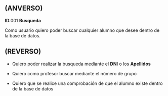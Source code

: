 ## (ANVERSO)

**ID**:001 **Busqueda**

Como usuario quiero poder buscar cualquier alumno que desee dentro de la base de datos.


## (REVERSO)

* Quiero poder realizar la busqueda mediante el **DNI** o los **Apellidos**

* Quiero como profesor buscar mediante el número de grupo

* Quiero que se realice una comprobación de que el alumno existe dentro de la base de datos
